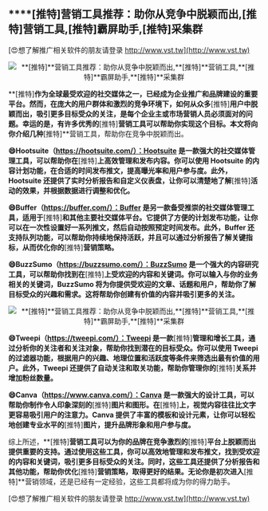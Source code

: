 ## ****[推特]**营销工具推荐：助你从竞争中脱颖而出,**[推特]**营销工具,**[推特]**霸屏助手,**[推特]**采集群**

[😍想了解推广相关软件的朋友请登录 http://www.vst.tw](http://www.vst.tw)

 <center><img src="https://vst.tw/MP4/tuiguang/png/5.png" alt="**[推特]**营销工具推荐：助你从竞争中脱颖而出,**[推特]**营销工具,**[推特]**霸屏助手,**[推特]**采集群"></center>

**[推特]**作为全球最受欢迎的社交媒体之一，已经成为企业推广和品牌建设的重要平台。然而，在庞大的用户群体和激烈的竞争环境下，如何从众多**[推特]**用户中脱颖而出，吸引更多目标受众的关注，是每个企业主或市场营销人员必须面对的问题。幸运的是，有许多优秀的**[推特]**营销工具可以帮助你实现这个目标。本文将向你介绍几种**[推特]**营销工具，帮助你在竞争中脱颖而出。

**😄Hootsuite（https://hootsuite.com/）：Hootsuite 是一款强大的社交媒体管理工具，可以帮助你在**[推特]**上高效管理和发布内容。你可以使用 Hootsuite 的内容计划功能，在合适的时间发布推文，提高曝光率和用户参与度。此外，Hootsuite 还提供了实时分析报告和自定义仪表盘，让你可以清楚地了解**[推特]**活动的效果，并根据数据进行调整和优化。**

**😄Buffer（https://buffer.com/）：Buffer 是另一款备受推崇的社交媒体管理工具，适用于**[推特]**和其他主要社交媒体平台。它提供了方便的计划发布功能，让你可以在一次性设置好一系列推文，然后自动按照预定时间发布。此外，Buffer 还支持队列功能，可以帮助你持续地保持活跃，并且可以通过分析报告了解关键指标，从而优化你的**[推特]**营销策略。**

**😄BuzzSumo（https://buzzsumo.com/）：BuzzSumo 是一个强大的内容研究工具，可以帮助你找到在**[推特]**上受欢迎的内容和关键词。你可以输入与你的业务相关的关键词，BuzzSumo 将为你提供受欢迎的文章、话题和用户，帮助你了解目标受众的兴趣和需求。这将帮助你创建有价值的内容并吸引更多的关注。**

 <center><img src="https://vst.tw/MP4/tuiguang/png/6.png" alt="**[推特]**营销工具推荐：助你从竞争中脱颖而出,**[推特]**营销工具,**[推特]**霸屏助手,**[推特]**采集群"></center>

**😄Tweepi（https://tweepi.com/）：Tweepi 是一款**[推特]**管理和增长工具，通过分析你的关注者和关注对象，帮助你找到潜在的目标受众。你可以使用 Tweepi 的过滤器功能，根据用户的兴趣、地理位置和活跃度等条件来筛选出最有价值的用户。此外，Tweepi 还提供了自动关注和取关功能，帮助你管理你的**[推特]**关系并增加粉丝数量。**

**😄Canva（https://www.canva.com/）：Canva 是一款强大的设计工具，可以帮助你制作令人印象深刻的**[推特]**图片和图形。在**[推特]**上，视觉内容往往比文字更容易吸引用户的注意力。Canva 提供了丰富的模板和设计元素，让你可以轻松地创建专业水平的**[推特]**图片，提升品牌形象和用户参与度。**

综上所述，**[推特]**营销工具可以为你的品牌在竞争激烈的**[推特]**平台上脱颖而出提供重要的支持。通过使用这些工具，你可以高效地管理和发布推文，找到受欢迎的内容和关键词，吸引更多目标受众的关注。同时，这些工具还提供了分析报告和其他功能，帮助你优化**[推特]**营销策略，取得更好的结果。无论你是初次进入**[推特]**营销领域，还是已经有一定经验，这些工具都将成为你的得力助手。

[😍想了解推广相关软件的朋友请登录 http://www.vst.tw](http://www.vst.tw)



